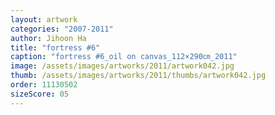 ```yaml
---
layout: artwork
categories: "2007-2011"
author: Jihoon Ha
title: "fortress #6"
caption: "fortress #6_oil on canvas_112×290㎝_2011"
image: /assets/images/artworks/2011/artwork042.jpg
thumb: /assets/images/artworks/2011/thumbs/artwork042.jpg
order: 11130502
sizeScore: 05
---
```

